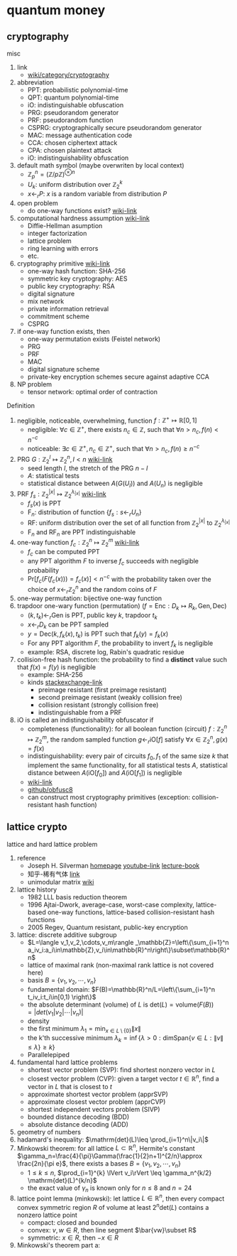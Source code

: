 # quantum money

## cryptography

misc

1. link
   * [wiki/category/cryptography](https://en.wikipedia.org/wiki/Category:Cryptography)
2. abbreviation
   * PPT: probabilistic polynomial-time
   * QPT: quantum polynomial-time
   * iO: indistinguishable obfuscation
   * PRG: pseudorandom generator
   * PRF: pseudorandom function
   * CSPRG: cryptographically secure pseudorandom generator
   * MAC: message authentication code
   * CCA: chosen ciphertext attack
   * CPA: chosen plaintext attack
   * iO: indistinguishability obfuscation
3. default math symbol (maybe overwriten by local context)
   * $\mathbb{Z}_p^n=(\mathbb{Z}/p\mathbb{Z})^{\otimes n}$
   * $U_k$: uniform distribution over $\mathbb{Z}_2^k$
   * $x\leftarrow_r P$: $x$ is a random variable from distribution $P$
4. open problem
   * do one-way functions exist? [wiki-link](https://en.wikipedia.org/wiki/One-way_function)
5. computational hardness assumption [wiki-link](https://en.wikipedia.org/wiki/Category:Computational_hardness_assumptions)
   * Diffie-Hellman asumption
   * integer factorization
   * lattice problem
   * ring learning with errors
   * etc.
6. cryptography primitive [wiki-link](https://en.wikipedia.org/wiki/Cryptographic_primitive)
   * one-way hash function: SHA-256
   * symmetric key cryptography: AES
   * public key cryptography: RSA
   * digital signature
   * mix network
   * private information retrieval
   * commitment scheme
   * CSPRG
7. if one-way function exists, then
   * one-way permutation exists (Feistel network)
   * PRG
   * PRF
   * MAC
   * digital signature scheme
   * private-key encryption schemes secure against adaptive CCA
8. NP problem
   * tensor network: optimal order of contraction

Definition

1. negligible, noticeable, overwhelming, function $f:\mathbb{Z}^+\mapsto\mathbb{R} [0,1]$
   * negligible: $\forall c\in\mathbb{Z}^+$, there exists $n_c\in\mathbb{Z}$, such that $\forall n>n_c,f(n)<n^{-c}$
   * noticeable: $\exists c\in\mathbb{Z}^+,n_c\in\mathbb{Z}^+$, such that $\forall n>n_c,f(n)\geq n^{-c}$
2. PRG $G:\mathbb{Z}_2^l\mapsto \mathbb{Z}_2^n,l<n$ [wiki-link](https://en.wikipedia.org/wiki/Pseudorandom_generator)
   * seed length $l$, the stretch of the PRG $n-l$
   * $A$: statistical tests
   * statistical distance between $A(G(U_l))$ and $A(U_n)$ is negligible
3. PRF $f_s: \mathbb{Z}_2^{|x|}\mapsto\mathbb{Z}_2^{\lambda_{|x|}}$ [wiki-link](https://en.wikipedia.org/wiki/Pseudorandom_function_family)
   * $f_s(x)$ is PPT
   * $\mathrm{F}_n$: distribution of function $\left\{f_s: s\leftarrow_r U_n\right\}$
   * $\mathrm{RF}$: uniform distribution over the set of  all function from $\mathbb{Z}_2^{|x|}$ to $\mathbb{Z}_2^{\lambda_{|x|}}$
   * $\mathrm{F}_n$ and $\mathrm{RF}_n$ are PPT indistinguishable
4. one-way function $f_c:\mathbb{Z}_2^n\mapsto\mathbb{Z}_2^m$ [wiki-link](https://en.wikipedia.org/wiki/One-way_function)
   * $f_c$ can be computed PPT
   * any PPT algorithm $F$ to inverse $f_c$ succeeds with negligible probability
   * $\mathrm{Pr}[f_c(F(f_c(x)))=f_c(x)]<n^{-c}$ with the probability taken over the choice of $x\leftarrow_r\mathbb{Z}_2^n$ and the random coins of $F$
5. one-way permutation: bijective one-way function
6. trapdoor one-wary function (permutation) $(f=\mathrm{Enc}:D_k\mapsto R_k,\mathrm{Gen},\mathrm{Dec})$
   * $(k,t_k)\leftarrow_r\mathrm{Gen}$ is PPT, public key $k$, trapdoor $t_k$
   * $x\leftarrow_r D_k$ can be PPT sampled
   * $y=\mathrm{Dec}(k,f_k(x),t_k)$ is PPT such that $f_k(y)=f_k(x)$
   * For any PPT algorithm $F$, the probability to invert $f_k$ is negligible
   * example: RSA, discrete log, Rabin's quadratic residue
7. collision-free hash function: the probability to find a **distinct** value such that $f(x)=f(y)$ is negligible
   * example: SHA-256
   * kinds [stackexchange-link](https://crypto.stackexchange.com/a/80463)
     * preimage resistant (first preimage resistant)
     * second preimage resistant (weakly collision free)
     * collision resistant (strongly collision free)
     * indistinguishable from a PRF
8. $\mathrm{iO}$ is called an indistinguishability obfuscator if
   * completeness (functionality): for all boolean function (circuit) $f:\mathbb{Z}_2^n\mapsto \mathbb{Z}_2^m$, the random sampled function $g\leftarrow_r \mathrm{iO}[f]$ satisfy $\forall x\in\mathbb{Z}_2^n,g(x)=f(x)$
   * indistinguishability: every pair of circuits $f_0,f_1$ of the same size $k$ that implement the same functionality, for all statistical tests $A$, statistical distance between $A(\mathrm{iO}[f_0])$ and $A(\mathrm{iO}[f_1])$ is negligible
   * [wiki-link](https://en.wikipedia.org/wiki/Indistinguishability_obfuscation)
   * [github/obfusc8](https://github.com/tum-i4/indistinguishability-obfuscation)
   * can construct most cryptography primitives (exception: collision-resistant hash function)

## lattice crypto

lattice and hard lattice problem

1. reference
   * Joseph H. Silverman [homepage](http://www.math.brown.edu/johsilve/) [youtube-link](https://youtu.be/j30GwMRXWek) [lecture-book](https://www.ias.edu/sites/default/files/Silverman_PCMI_Note_DistributionVersion_220705.pdf)
   * 知乎-稀有气体 [link](https://zhuanlan.zhihu.com/p/161411204)
   * unimodular matrix [wiki](https://en.wikipedia.org/wiki/Unimodular_matrix)
2. lattice history
   * 1982 LLL basis reduction theorem
   * 1996 Ajtai-Dwork, average-case, worst-case complexity, lattice-based one-way functions, lattice-based collision-resistant hash functions
   * 2005 Regev, Quantum resistant, public-key encryption
3. lattice: discrete additive subgroup
   * $L=\langle v_1,v_2,\cdots,v_m\rangle _\mathbb{Z}=\left\{\sum_{i=1}^n a_iv_i:a_i\in\mathbb{Z},v_i\in\mathbb{R}^n\right\}\subset\mathbb{R}^n$
   * lattice of maximal rank (non-maximal rank lattice is not covered here)
   * basis $B=\left\{v_1,v_2,\cdots,v_n\right\}$
   * fundamental domain: $F(B)=\mathbb{R}^n/L=\left\{\sum_{i=1}^n t_iv_i:t_i\in[0,1) \right\}$
   * the absolute determinant (volume) of $L$ is $\mathrm{det}(L)=\mathrm{volume}(F(B))=|det(v_1|v_2|\cdots |v_n)|$
   * density
   * the first minimum $\lambda_1=\min_{x\in L\setminus\left\{0\right\}}\lVert x \rVert$
   * the k'th successive minimum $\lambda_k=\inf\left\{\lambda>0:\mathrm{dimSpan}\left\{v\in L:\lVert v\rVert\leq\lambda\right\}\geq k\right\}$
   * Parallelepiped
4. fundamental hard lattice problems
   * shortest vector problem (SVP): find shortest nonzero vector in $L$
   * closest vector problem (CVP): given a target vector $t\in\mathbb{R}^n$, find a vector in $L$ that is closest to $t$
   * approximate shortest vector problem (apprSVP)
   * approximate closest vector problem (apprCVP)
   * shortest independent vectors problem (SIVP)
   * bounded distance decoding (BDD)
   * absolute distance decoding (ADD)
5. geometry of numbers
6. hadamard's inequality: $\mathrm{det}(L)\leq \prod_{i=1}^n\|v_i\|$
7. Minkowski theorem: for all lattice $L\subset\mathbb{R}^n$, Hermite's constant $\gamma_n=\frac{4}{\pi}\Gamma(\frac{1}{2}n+1)^{2/n}\approx \frac{2n}{\pi e}$, there exists a bases $B=\left\{v_1,v_2,\cdots,v_n\right\}$
   * $1\leq k\leq n$, $\prod_{i=1}^{k} \lVert v_i\rVert \leq \gamma_n^{k/2} \mathrm{det}(L)^{k/n}$
   * the exact value of $\gamma_n$ is known only for $n\leq 8$ and $n=24$
8. lattice point lemma (minkowski): let lattice $L\in\mathbb{R}^n$, then every compact convex symmetric region $R$ of volume at least $2^n\mathrm{det}(L)$ contains a nonzero lattice point
   * compact: closed and bounded
   * convex: $v,w\in R$, then line segment $\bar{vw}\subset R$
   * symmetric: $x\in R$, then $-x\in R$
9. Minkowski's theorem part a:
